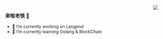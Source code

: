 <img align="right" src="https://github-readme-stats.vercel.app/api?username=MacOMNI&show_icons=true&icon_color=CE1D2D&text_color=718096&bg_color=ffffff&hide_title=true" />

### 来啦老铁 👋

- 🔭 I’m currently working on  Lengend
- 🌱 I’m currently learning Golang & BlockChain
